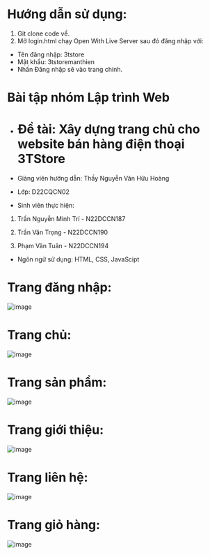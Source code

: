 # Hướng dẫn sử dụng:
1. Git clone code về.
2. Mở login.html chạy Open With Live Server sau đó đăng nhập với:
- Tên đăng nhập: 3tstore
- Mật khẩu: 3tstoremanthien
- Nhấn Đăng nhập sẽ vào trang chính.

# Bài tập nhóm Lập trình Web
- # Đề tài: Xây dựng trang chủ cho website bán hàng điện thoại 3TStore

- Giảng viên hướng dẫn: Thầy Nguyễn Văn Hữu Hoàng

- Lớp: D22CQCN02

- Sinh viên thực hiện:

1. Trần Nguyễn Minh Trí - N22DCCN187

2. Trần Văn Trọng - N22DCCN190

3. Phạm Văn Tuân - N22DCCN194

- Ngôn ngữ sử dụng: HTML, CSS, JavaScipt


# Trang đăng nhập:
![image](https://github.com/user-attachments/assets/02115dac-391f-42a0-8e14-441f355cb151)

# Trang chủ:
![image](https://github.com/user-attachments/assets/77a343b9-d001-48ec-be69-14a2a72a182d)

# Trang sản phẩm:
![image](https://github.com/user-attachments/assets/32f4f7fb-4961-4206-bb60-1907263a6f6e)

# Trang giới thiệu:
![image](https://github.com/user-attachments/assets/e520b4d2-db15-4007-9c38-b068f46d4a8a)

# Trang liên hệ:
![image](https://github.com/user-attachments/assets/0341f3cf-261c-49b6-96b5-89dc161f40d6)

# Trang giỏ hàng:
![image](https://github.com/user-attachments/assets/6e0df23c-7e0f-4dcd-872d-a6139e8d84c6)









